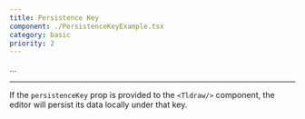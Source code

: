 ```yaml
---
title: Persistence Key
component: ./PersistenceKeyExample.tsx
category: basic
priority: 2
---
```


...

---

If the `persistenceKey` prop is provided to the `<Tldraw/>` component, the editor will persist its data locally under that key.
